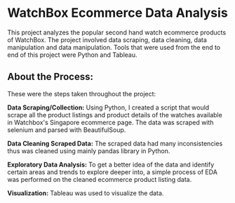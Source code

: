 # WatchBox Ecommerce Data Analysis
This project analyzes the popular second hand watch ecommerce products of WatchBox. The project involved data scraping, data cleaning, data manipulation and data manipulation. Tools that were used from the end to end of this project were Python and Tableau.

## About the Process: 
These were the steps taken throughout the project: 

**Data Scraping/Collection:** Using Python, I created a script that would scrape all the product listings and product details of the watches available in Watchbox's Singapore ecommerce page. The data was scraped with selenium and parsed with BeautifulSoup.

**Data Cleaning Scraped Data:** The scraped data had many inconsistencies thus was cleaned using mainly pandas library in Python.

**Exploratory Data Analysis:** To get a better idea of the data and identify certain areas and trends to explore deeper into, a simple process of EDA was performed on the cleaned ecommerce product listing data.

**Visualization:** Tableau was used to visualize the data.
